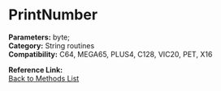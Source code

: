 # PrintNumber

**Parameters:** byte;  
**Category:** String routines  
**Compatibility:** C64, MEGA65, PLUS4, C128, VIC20, PET,  X16  

**Reference Link:**  
[Back to Methods List](../../SUMMARY.md)
